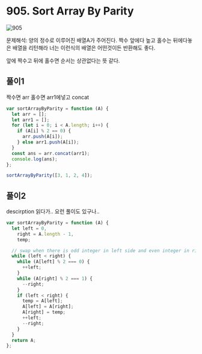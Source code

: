 # 905. Sort Array By Parity

![905](https://user-images.githubusercontent.com/63354527/106888168-8786a380-6729-11eb-9021-1d7ed0d40334.PNG)

문제해석: 양의 정수로 이루어진 배열A가 주어진다. 짝수 앞에다 높고 홀수는 뒤에다놓은 배열을 리턴해라 너는 이런식의 배열은 어떤것이든 반환해도 좋다.

앞에 짝수고 뒤에 홀수면 순서는 상관없다는 뜻 같다.

## 풀이1

짝수면 arr 홀수면 arr1에넣고 concat

```javascript
var sortArrayByParity = function (A) {
  let arr = [];
  let arr1 = [];
  for (let i = 0; i < A.length; i++) {
    if (A[i] % 2 == 0) {
      arr.push(A[i]);
    } else arr1.push(A[i]);
  }
  const ans = arr.concat(arr1);
  console.log(ans);
};

sortArrayByParity([3, 1, 2, 4]);
```

## 풀이2

descirption 읽다가.. 요런 풀이도 있구나..

```javascript
var sortArrayByParity = function (A) {
  let left = 0,
    right = A.length - 1,
    temp;

  // swap when there is odd integer in left side and even integer in right side
  while (left < right) {
    while (A[left] % 2 === 0) {
      ++left;
    }
    while (A[right] % 2 === 1) {
      --right;
    }
    if (left < right) {
      temp = A[left];
      A[left] = A[right];
      A[right] = temp;
      ++left;
      --right;
    }
  }
  return A;
};
```
